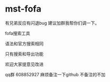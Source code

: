 # mst-fofa

有兄弟反应有闪退bug  建议加群我帮你们调一下。

fofa搜索工具

语法和官方搜索相同 

只有搜索和导出功能 


欢迎大家提意见改进

qq群 608852927 麻烦备注一下github 不备注的不加
